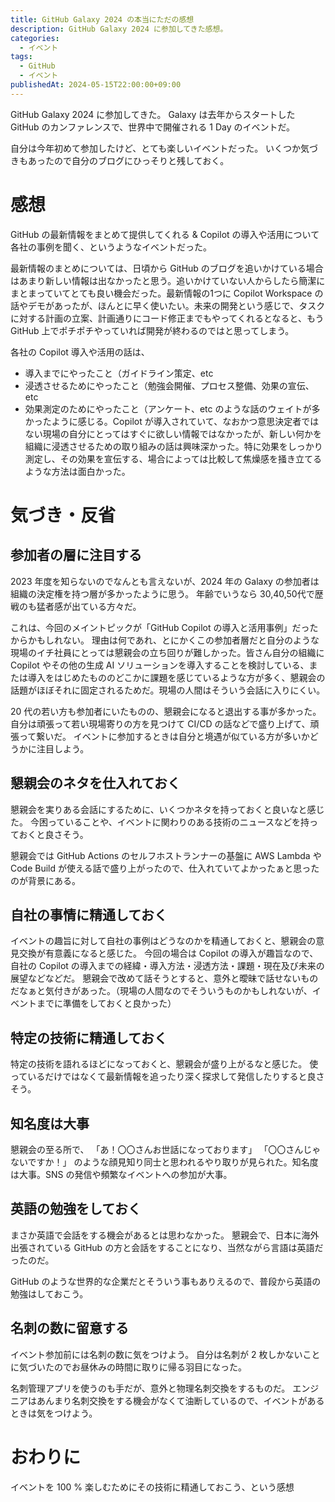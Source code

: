 ```yaml
---
title: GitHub Galaxy 2024 の本当にただの感想
description: GitHub Galaxy 2024 に参加してきた感想。
categories:
  - イベント
tags:
  - GitHub
  - イベント
publishedAt: 2024-05-15T22:00:00+09:00
---
```


GitHub Galaxy 2024 に参加してきた。
Galaxy は去年からスタートした GitHub のカンファレンスで、世界中で開催される 1 Day のイベントだ。

自分は今年初めて参加したけど、とても楽しいイベントだった。
いくつか気づきもあったので自分のブログにひっそりと残しておく。

# 感想
GitHub の最新情報をまとめて提供してくれる & Copilot の導入や活用について各社の事例を聞く、というようなイベントだった。

最新情報のまとめについては、日頃から GitHub のブログを追いかけている場合はあまり新しい情報は出なかったと思う。追いかけていない人からしたら簡潔にまとまっていてとても良い機会だった。最新情報の1つに Copilot Workspace の話やデモがあったが、ほんとに早く使いたい。未来の開発という感じで、タスクに対する計画の立案、計画通りにコード修正までもやってくれるとなると、もう GitHub 上でポチポチやっていれば開発が終わるのではと思ってしまう。

各社の Copilot 導入や活用の話は、
- 導入までにやったこと（ガイドライン策定、etc
- 浸透させるためにやったこと（勉強会開催、プロセス整備、効果の宣伝、etc
- 効果測定のためにやったこと（アンケート、etc
のような話のウェイトが多かったように感じる。Copilot が導入されていて、なおかつ意思決定者ではない現場の自分にとってはすぐに欲しい情報ではなかったが、新しい何かを組織に浸透させるための取り組みの話は興味深かった。特に効果をしっかり測定し、その効果を宣伝する、場合によっては比較して焦燥感を掻き立てるような方法は面白かった。

# 気づき・反省
## 参加者の層に注目する
2023 年度を知らないのでなんとも言えないが、2024 年の Galaxy の参加者は組織の決定権を持つ層が多かったように思う。
年齢でいうなら 30,40,50代で歴戦のも猛者感が出ている方々だ。

これは、今回のメイントピックが「GitHub Copilot の導入と活用事例」だったからかもしれない。
理由は何であれ、とにかくこの参加者層だと自分のような現場のイチ社員にとっては懇親会の立ち回りが難しかった。皆さん自分の組織に Copilot やその他の生成 AI ソリューションを導入することを検討している、または導入をはじめたもののどこかに課題を感じているような方が多く、懇親会の話題がほぼそれに固定されるためだ。現場の人間はそういう会話に入りにくい。

20 代の若い方も参加者にいたものの、懇親会になると退出する事が多かった。自分は頑張って若い現場寄りの方を見つけて CI/CD の話などで盛り上げて、頑張って繋いだ。
イベントに参加するときは自分と境遇が似ている方が多いかどうかに注目しよう。

## 懇親会のネタを仕入れておく
懇親会を実りある会話にするために、いくつかネタを持っておくと良いなと感じた。
今困っていることや、イベントに関わりのある技術のニュースなどを持っておくと良さそう。

懇親会では GitHub Actions のセルフホストランナーの基盤に AWS Lambda や Code Build が使える話で盛り上がったので、仕入れていてよかったぁと思ったのが背景にある。

## 自社の事情に精通しておく
イベントの趣旨に対して自社の事例はどうなのかを精通しておくと、懇親会の意見交換が有意義になると感じた。
今回の場合は Copilot の導入が趣旨なので、自社の Copilot の導入までの経緯・導入方法・浸透方法・課題・現在及び未来の展望などなどだ。
懇親会で改めて話そうとすると、意外と曖昧で話せないものだなぁと気付きがあった。（現場の人間なのでそういうものかもしれないが、イベントまでに準備をしておくと良かった）

## 特定の技術に精通しておく
特定の技術を語れるほどになっておくと、懇親会が盛り上がるなと感じた。
使っているだけではなくて最新情報を追ったり深く探求して発信したりすると良さそう。

## 知名度は大事
懇親会の至る所で、
「あ！〇〇さんお世話になっております」
「〇〇さんじゃないですか！」
のような顔見知り同士と思われるやり取りが見られた。知名度は大事。SNS の発信や頻繁なイベントへの参加が大事。

## 英語の勉強をしておく
まさか英語で会話をする機会があるとは思わなかった。
懇親会で、日本に海外出張されている GitHub の方と会話をすることになり、当然ながら言語は英語だったのだ。

GitHub のような世界的な企業だとそういう事もありえるので、普段から英語の勉強はしておこう。

## 名刺の数に留意する
イベント参加前には名刺の数に気をつけよう。
自分は名刺が 2 枚しかないことに気づいたのでお昼休みの時間に取りに帰る羽目になった。

名刺管理アプリを使うのも手だが、意外と物理名刺交換をするものだ。
エンジニアはあんまり名刺交換をする機会がなくて油断しているので、イベントがあるときは気をつけよう。

# おわりに
イベントを 100 % 楽しむためにその技術に精通しておこう、という感想